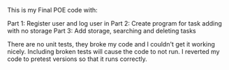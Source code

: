This is my Final POE code with:

  Part 1: Register user and log user in
	Part 2: Create program for task adding with no storage
 	Part 3: Add storage, searching and deleting tasks

There are no unit tests, they broke my code and I couldn't get it working nicely. 
Including broken tests will cause the code to not run.
I reverted my code to pretest versions so that it runs correctly.

